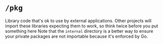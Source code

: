 # `/pkg`

Library code that's ok to use by external applications. Other projects will import these libraries expecting them to work, so think twice before you put something here Note that the `internal` directory is a better way to ensure your private packages are not importable because it's enforced by Go.